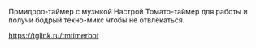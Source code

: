 Помидоро-таймер с музыкой
Настрой Томато-таймер для работы и получи бодрый техно-микс чтобы не отвлекаться.

https://tglink.ru/tmtimerbot
